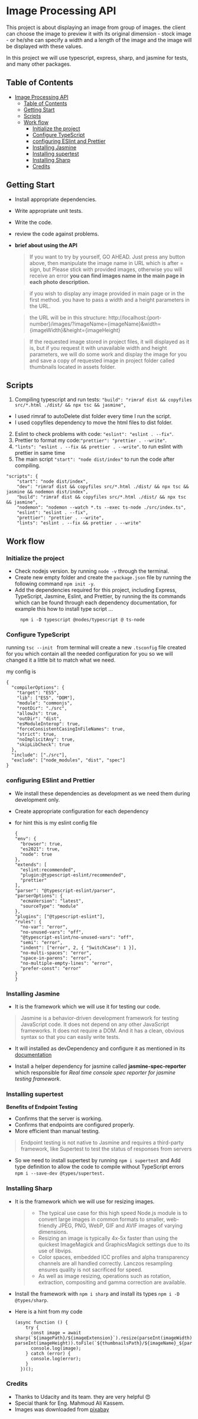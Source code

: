 # Image Processing API

This project is about displaying an image from group of images. the client can choose the image to preview it with its original dimension - stock image - or he/she can specify a width and a length of the image and the image will be displayed with these values.

In this project we will use typescript, express, sharp, and jasmine for tests, and many other packages.

## Table of Contents

- [Image Processing API](#image-processing-api)
  - [Table of Contents](#table-of-contents)
  - [Getting Start](#getting-start)
  - [Scripts](#scripts)
  - [Work flow](#work-flow)
    - [Initialize the project](#initialize-the-project)
    - [Configure TypeScript](#configure-typescript)
    - [configuring ESlint and Prettier](#configuring-eslint-and-prettier)
    - [Installing Jasmine](#installing-jasmine)
    - [Installing supertest](#installing-supertest)
    - [Installing Sharp](#installing-sharp)
    - [Credits](#credits)

## Getting Start

- Install appropriate dependencies.
- Write appropriate unit tests.
- Write the code.
- review the code against problems.
- **brief about using the API**

  > If you want to try by yourself, GO AHEAD. Just press any button above, then manipulate the image name in URL which is after = sign, but Please stick with provided images, otherwise you will receive an error **you can find images name in the main page in each photo description.**

  > if you wish to display any image provided in main page or in the first method. you have to pass a width and a height parameters in the URL.

  > the URL will be in this structure: http://localhost:{port-number}/images/?imageName={imageName}&width={imageWidth}&height={imageHeight}

  > If the requested image stored in project files, it will displayed as it is, but if you request it with unavailable width and height parameters, we will do some work and display the image for you and save a copy of requested image in project folder called thumbnails located in assets folder.

## Scripts

1. Compiling typescript and run tests: `"build": "rimraf dist && copyfiles src/*.html ./dist/ && npx tsc && jasmine",`

- I used rimraf to autoDelete dist folder every time I run the script.
- I used copyfiles dependency to move the html files to dist folder.

2. Eslint to check problems with code: `"eslint": "eslint . --fix"`.
3. Prettier to format my code:`"prettier": "prettier . --write"`.
4. `"lints": "eslint . --fix && prettier . --write"`. to run eslint with prettier in same time
5. The main script `"start": "node dist/index"` to run the code after compiling.

```
"scripts": {
    "start": "node dist/index",
    "dev": "rimraf dist && copyfiles src/*.html ./dist/ && npx tsc && jasmine && nodemon dist/index",
    "build": "rimraf dist && copyfiles src/*.html ./dist/ && npx tsc && jasmine",
    "nodemon": "nodemon --watch *.ts --exec ts-node ./src/index.ts",
    "eslint": "eslint . --fix",
    "prettier": "prettier . --write",
    "lints": "eslint . --fix && prettier . --write"
```

## Work flow

### Initialize the project

- Check nodejs version. by running `node -v` through the terminal.
- Create new empty folder and create the `package.json` file by running the following command `npm init -y`.
- Add the dependencies required for this project, including Express, TypeScript, Jasmine, Eslint, and Prettier, by running the its commands which can be found through each dependency documentation, for example this how to install type script ...
  ```
    npm i -D typescript @nodes/typescript @ ts-node
  ```

### Configure TypeScript

running `tsc --init ` from terminal will create a new `.tsconfig` file created for you which contain all the needed configuration for you so we will changed it a little bit to match what we need.

my config is

```
{
  "compilerOptions": {
    "target": "ES5",
    "lib": ["ES5", "DOM"],
    "module": "commonjs",
    "rootDir": "./src",
    "allowJs": true,
    "outDir": "dist",
    "esModuleInterop": true,
    "forceConsistentCasingInFileNames": true,
    "strict": true,
    "noImplicitAny": true,
    "skipLibCheck": true
  },
  "include": ["./src"],
  "exclude": ["node_modules", "dist", "spec"]
}
```

### configuring ESlint and Prettier

- We install these dependencies as development as we need them during development only.
- Create appropriate configuration for each dependency
- for hint this is my eslint config file

  ```
  {
  "env": {
    "browser": true,
    "es2021": true,
    "node": true
  },
  "extends": [
    "eslint:recommended",
    "plugin:@typescript-eslint/recommended",
    "prettier"
  ],
  "parser": "@typescript-eslint/parser",
  "parserOptions": {
    "ecmaVersion": "latest",
    "sourceType": "module"
  },
  "plugins": ["@typescript-eslint"],
  "rules": {
    "no-var": "error",
    "no-unused-vars": "off",
    "@typescript-eslint/no-unused-vars": "off",
    "semi": "error",
    "indent": ["error", 2, { "SwitchCase": 1 }],
    "no-multi-spaces": "error",
    "space-in-parens": "error",
    "no-multiple-empty-lines": "error",
    "prefer-const": "error"
  }
  }
  ```

### Installing Jasmine

- It is the framework which we will use it for testing our code.

> Jasmine is a behavior-driven development framework for testing JavaScript code. It does not depend on any other JavaScript frameworks. It does not require a DOM. And it has a clean, obvious syntax so that you can easily write tests.

- It will installed as devDependency and configure it as mentioned in its [documentation](https://jasmine.github.io/pages/docs_home.html)

- Install a helper dependency for jasmine called **jasmine-spec-reporter** which responsible for _Real time console spec reporter for jasmine testing framework_.

### Installing supertest

**Benefits of Endpoint Testing**

- Confirms that the server is working.
- Confirms that endpoints are configured properly.
- More efficient than manual testing.

> Endpoint testing is not native to Jasmine and requires a third-party framework, like Supertest to test the status of responses from servers

- So we need to install supertest by running `npm i supertest` and Add type definition to allow the code to compile without TypeScript errors `npm i --save-dev @types/supertest. `

### Installing Sharp

- It is the framework which we will use for resizing images.

  > - The typical use case for this high speed Node.js module is to convert large images in common formats to smaller, web-friendly JPEG, PNG, WebP, GIF and AVIF images of varying dimensions.
  > - Resizing an image is typically 4x-5x faster than using the quickest ImageMagick and GraphicsMagick settings due to its use of libvips.
  > - Color spaces, embedded ICC profiles and alpha transparency channels are all handled correctly. Lanczos resampling ensures quality is not sacrificed for speed.
  > - As well as image resizing, operations such as rotation, extraction, compositing and gamma correction are available.

- Install the framework with `npm i sharp` and install its types `npm i -D @types/sharp`.

- Here is a hint from my code

  ```
  (async function () {
      try {
        const image = await sharp(`${imagePath}/${imageExtension}`).resize(parseInt(imageWidth), parseInt(imageHeight)).toFile(`${thumbnailsPath}/${imageName}_${parseInt(imageWidth)}x${parseInt(imageHeight)}.jpg`);
        console.log(image);
      } catch (error) {
        console.log(error);
      }
    })();
  ```

### Credits

- Thanks to Udacity and its team. they are very helpful 😍
- Special thank for Eng. Mahmoud Ali Kassem.
- Images was downloaded from [pixabay](https://pixabay.com/)
